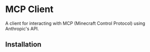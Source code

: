 # MCP Client

A client for interacting with MCP (Minecraft Control Protocol) using Anthropic's API.

## Installation

